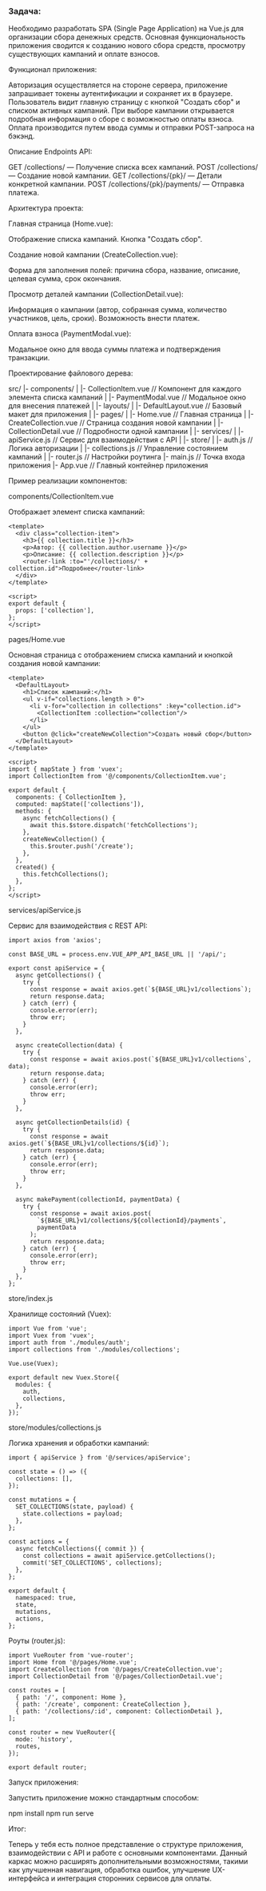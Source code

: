 ### Задача:

Необходимо разработать SPA (Single Page Application) на Vue.js для организации сбора денежных средств. Основная функциональность приложения сводится к созданию нового сбора средств, просмотру существующих кампаний и оплате взносов.

Функционал приложения:

Авторизация осуществляется на стороне сервера, приложение запрашивает токены аутентификации и сохраняет их в браузере.
Пользователь видит главную страницу с кнопкой "Создать сбор" и списком активных кампаний.
При выборе кампании открывается подробная информация о сборе с возможностью оплаты взноса.
Оплата производится путем ввода суммы и отправки POST-запроса на бэкэнд.

Описание Endpoints API:

GET /collections/ — Получение списка всех кампаний.
POST /collections/ — Создание новой кампании.
GET /collections/{pk}/ — Детали конкретной кампании.
POST /collections/{pk}/payments/ — Отправка платежа.

Архитектура проекта:

Главная страница (Home.vue):

Отображение списка кампаний.
Кнопка "Создать сбор".


Создание новой кампании (CreateCollection.vue):

Форма для заполнения полей: причина сбора, название, описание, целевая сумма, срок окончания.


Просмотр деталей кампании (CollectionDetail.vue):

Информация о кампании (автор, собранная сумма, количество участников, цель, сроки).
Возможность внести платеж.


Оплата взноса (PaymentModal.vue):

Модальное окно для ввода суммы платежа и подтверждения транзакции.

Проектирование файлового дерева:

src/
|- components/
|   |- CollectionItem.vue       // Компонент для каждого элемента списка кампаний
|   |- PaymentModal.vue         // Модальное окно для внесения платежей
|
|- layouts/
|   |- DefaultLayout.vue        // Базовый макет для приложения
|
|- pages/
|   |- Home.vue                // Главная страница
|   |- CreateCollection.vue    // Страница создания новой кампании
|   |- CollectionDetail.vue    // Подробности одной кампании
|
|- services/
|   |- apiService.js           // Сервис для взаимодействия с API
|
|- store/
|   |- auth.js                 // Логика авторизации
|   |- collections.js          // Управление состоянием кампаний
|
|- router.js                  // Настройки роутинга
|- main.js                    // Точка входа приложения
|- App.vue                    // Главный контейнер приложения

Пример реализации компонентов:

components/CollectionItem.vue

Отображает элемент списка кампаний:
```
<template>
  <div class="collection-item">
    <h3>{{ collection.title }}</h3>
    <p>Автор: {{ collection.author.username }}</p>
    <p>Описание: {{ collection.description }}</p>
    <router-link :to="'/collections/' + collection.id">Подробнее</router-link>
  </div>
</template>

<script>
export default {
  props: ['collection'],
};
</script>
```
pages/Home.vue

Основная страница с отображением списка кампаний и кнопкой создания новой кампании:
```
<template>
  <DefaultLayout>
    <h1>Список кампаний:</h1>
    <ul v-if="collections.length > 0">
      <li v-for="collection in collections" :key="collection.id">
        <CollectionItem :collection="collection"/>
      </li>
    </ul>
    <button @click="createNewCollection">Создать новый сбор</button>
  </DefaultLayout>
</template>

<script>
import { mapState } from 'vuex';
import CollectionItem from '@/components/CollectionItem.vue';

export default {
  components: { CollectionItem },
  computed: mapState(['collections']),
  methods: {
    async fetchCollections() {
      await this.$store.dispatch('fetchCollections');
    },
    createNewCollection() {
      this.$router.push('/create');
    },
  },
  created() {
    this.fetchCollections();
  },
};
</script>
```
services/apiService.js

Сервис для взаимодействия с REST API:
```
import axios from 'axios';

const BASE_URL = process.env.VUE_APP_API_BASE_URL || '/api/';

export const apiService = {
  async getCollections() {
    try {
      const response = await axios.get(`${BASE_URL}v1/collections`);
      return response.data;
    } catch (err) {
      console.error(err);
      throw err;
    }
  },

  async createCollection(data) {
    try {
      const response = await axios.post(`${BASE_URL}v1/collections`, data);
      return response.data;
    } catch (err) {
      console.error(err);
      throw err;
    }
  },

  async getCollectionDetails(id) {
    try {
      const response = await axios.get(`${BASE_URL}v1/collections/${id}`);
      return response.data;
    } catch (err) {
      console.error(err);
      throw err;
    }
  },

  async makePayment(collectionId, paymentData) {
    try {
      const response = await axios.post(
        `${BASE_URL}v1/collections/${collectionId}/payments`,
        paymentData
      );
      return response.data;
    } catch (err) {
      console.error(err);
      throw err;
    }
  },
};
```
store/index.js

Хранилище состояний (Vuex):
```
import Vue from 'vue';
import Vuex from 'vuex';
import auth from './modules/auth';
import collections from './modules/collections';

Vue.use(Vuex);

export default new Vuex.Store({
  modules: {
    auth,
    collections,
  },
});
```
store/modules/collections.js

Логика хранения и обработки кампаний:
```
import { apiService } from '@/services/apiService';

const state = () => ({
  collections: [],
});

const mutations = {
  SET_COLLECTIONS(state, payload) {
    state.collections = payload;
  },
};

const actions = {
  async fetchCollections({ commit }) {
    const collections = await apiService.getCollections();
    commit('SET_COLLECTIONS', collections);
  },
};

export default {
  namespaced: true,
  state,
  mutations,
  actions,
};
```
Роуты (router.js):
```
import VueRouter from 'vue-router';
import Home from '@/pages/Home.vue';
import CreateCollection from '@/pages/CreateCollection.vue';
import CollectionDetail from '@/pages/CollectionDetail.vue';

const routes = [
  { path: '/', component: Home },
  { path: '/create', component: CreateCollection },
  { path: '/collections/:id', component: CollectionDetail },
];

const router = new VueRouter({
  mode: 'history',
  routes,
});

export default router;
```
Запуск приложения:

Запустить приложение можно стандартным способом:

npm install
npm run serve

Итог:

Теперь у тебя есть полное представление о структуре приложения, взаимодействии с API и работе с основными компонентами. Данный каркас можно расширять дополнительными возможностями, такими как улучшенная навигация, обработка ошибок, улучшение UX-интерфейса и интеграция сторонних сервисов для оплаты.
